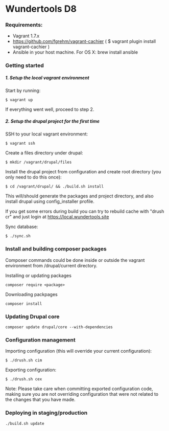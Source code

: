 # Wundertools D8

### Requirements:
- Vagrant 1.7.x
- https://github.com/fgrehm/vagrant-cachier
( $ vagrant plugin install vagrant-cachier )
- Ansible in your host machine. For OS X:
 brew install ansible

### Getting started

##### 1. Setup the local vagrant environment

Start by running:

```$ vagrant up```

If everything went well, proceed to step 2.

##### 2. Setup the drupal project for the first time

SSH to your local vagrant environment:

```$ vagrant ssh```

Create a files directory under drupal:

```$ mkdir /vagrant/drupal/files```

Install the drupal project from configuration and create root directory (you only need to do this once):

```$ cd /vagrant/drupal/ && ./build.sh install```

This will/should generate the packages and project directory, and also install drupal using config_installer profile.

If you get some errors during build you can try to rebuild cache with "drush cr" and just login at https://local.wundertools.site


Sync database:

```$ ./sync.sh```

### Install and building composer packages

Composer commands could be done inside or outside the vagrant environment from /drupal/current directory.

Installing or updating packages

```composer require <package>```

Downloading packpages

```composer install```

### Updating Drupal core

```composer update drupal/core --with-dependencies```

### Configuration management

Importing configuration (this will override your current configuration):

```$ ./drush.sh cim```

Exporting configuration:

```$ ./drush.sh cex```

Note: Please take care when committing exported configuration code, making sure you are not overriding configuration that were not related to the changes that you have made.

### Deploying in staging/production

```./build.sh update```
